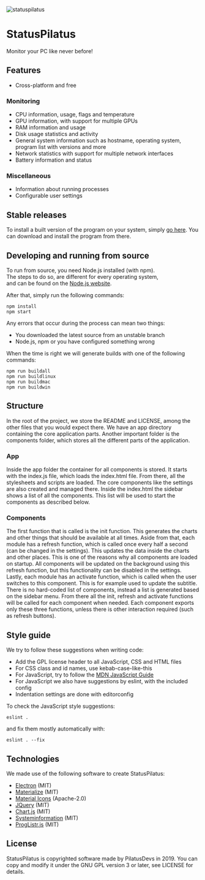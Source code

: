![statuspilatus](https://avatars1.githubusercontent.com/u/32306556)

# StatusPilatus

Monitor your PC like never before!

## Features

- Cross-platform and free

### Monitoring

- CPU information, usage, flags and temperature
- GPU information, with support for multiple GPUs
- RAM information and usage
- Disk usage statistics and activity
- General system information such as hostname, operating system, program list with versions and more
- Network statistics with support for multiple network interfaces
- Battery information and status

### Miscellaneous

- Information about running processes
- Configurable user settings

## Stable releases

To install a built version of the program on your system, simply [go here](https://github.com/PilatusDevs/StatusPilatus/releases).
You can download and install the program from there.

## Developing and running from source

To run from source, you need Node.js installed (with npm).  
The steps to do so, are different for every operating system,  
and can be found on the [Node.js website](https://nodejs.org/en/).

After that, simply run the following commands:

```
npm install
npm start
```

Any errors that occur during the process can mean two things:

* You downloaded the latest source from an unstable branch
* Node.js, npm or you have configured something wrong

When the time is right we will generate builds with one of the following commands:

```
npm run buildall
npm run buildlinux
npm run buildmac
npm run buildwin
```

## Structure

In the root of the project, we store the README and LICENSE, among the other files that you would expect there. We have an app directory containing the core application parts. Another important folder is the components folder, which stores all the different parts of the application.

### App

Inside the app folder the container for all components is stored. It starts with the index.js file, which loads the index.html file. From there, all the stylesheets and scripts are loaded. The core components like the settings are also created and managed there. Inside the index.html the sidebar shows a list of all the components. This list will be used to start the components as described below.

### Components

The first function that is called is the init function. This generates the charts and other things that should be available at all times. Aside from that, each module has a refresh function, which is called once every half a second (can be changed in the settings). This updates the data inside the charts and other places. This is one of the reasons why all components are loaded on startup. All components will be updated on the background using this refresh function, but this functionality can be disabled in the settings. Lastly, each module has an activate function, which is called when the user switches to this component. This is for example used to update the subtitle. There is no hard-coded list of components, instead a list is generated based on the sidebar menu. From there all the init, refresh and activate functions will be called for each component when needed. Each component exports only these three functions, unless there is other interaction required (such as refresh buttons).

## Style guide

We try to follow these suggestions when writing code:

* Add the GPL license header to all JavaScript, CSS and HTML files
* For CSS class and id names, use kebab-case-like-this
* For JavaScript, try to follow the [MDN JavaScript Guide](https://developer.mozilla.org/en-US/docs/Web/JavaScript/Guide)
* For JavaScript we also have suggestions by eslint, with the included config
* Indentation settings are done with editorconfig

To check the JavaScript style suggestions:

`eslint .`

and fix them mostly automatically with:

`eslint . --fix`

## Technologies

We made use of the following software to create StatusPilatus:

* [Electron](https://github.com/electron/electron) (MIT)
* [Materialize](https://github.com/Dogfalo/materialize) (MIT)
* [Material Icons](https://github.com/marella/material-icons) (Apache-2.0)
* [JQuery](https://github.com/jquery/jquery) (MIT)
* [Chart.js](https://github.com/chartjs/Chart.js) (MIT)
* [Systeminformation](https://github.com/sebhildebrandt/systeminformation) (MIT)
* [ProgListr.js](https://github.com/M4Yt/ProgListr.js) (MIT)

## License

StatusPilatus is copyrighted software made by PilatusDevs in 2019. You can copy and modify it under the GNU GPL version 3 or later, see LICENSE for details.
